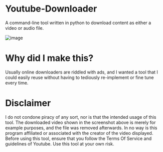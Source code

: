# Youtube-Downloader
A command-line tool written in python to download content as either a video or audio file.

![image](https://user-images.githubusercontent.com/64972947/128041787-a80f5501-421c-475e-83c9-544c561be18b.png)

# Why did I make this?
Usually online downloaders are riddled with ads, and I wanted a tool that I could easily reuse without having to tediously re-implement or fine tune every time.

# Disclaimer
I do not condone piracy of any sort, nor is that the intended usage of this tool.
The downloaded video shown in the screenshot above is merely for example purposes, and the file was removed afterwards. In no way is this program affiliated or associated with the creator of the video displayed. Before using this tool, ensure that you follow the Terms Of Service and guidelines of Youtube. Use this tool at your own risk.
